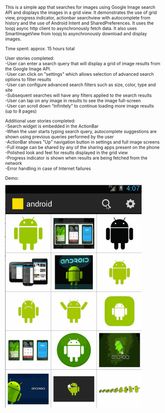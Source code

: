 This is a simple app that searches for images using Google Image search API  and displays the images in a grid view. It demonstrates the use of grid view, progress indicator, actionbar searchview with autocomplete from history and the use of Android Intent and SharedPreferences. It uses the loopj async http client to asynchronously fetch data. It also uses SmartImageView from loopj to asynchronously download and display images.

Time spent: approx. 15 hours total

User stories completed:  
-User can enter a search query that will display a grid of image results from the Google Image API.  
-User can click on "settings" which allows selection of advanced search options to filter results  
-User can configure advanced search filters such as size, color, type and site  
-Subsequent searches will have any filters applied to the search results  
-User can tap on any image in results to see the image full-screen  
-User can scroll down “infinitely” to continue loading more image results (up to 8 pages)  

Additional user stories completed:  
-Search widget is embedded in the ActionBar  
-When the user starts typing search query, autocomplete suggestions are shown using previous queries performed by the user  
-ActionBar shows "Up" navigation button in settings and full image screens  
-Full image can be shared by any of the sharing apps present on the phone  
-Polished look and feel for results displayed in the grid view  
-Progress indicator is shown when results are being fetched from the network  
-Error handling in case of Internet failures   


Demo:  

![image search demo](image_searcher.gif "Image Searcher Demo")

